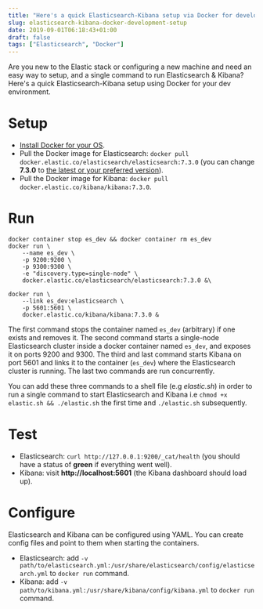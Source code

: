 ```yaml
---
title: "Here's a quick Elasticsearch-Kibana setup via Docker for development"
slug: elasticsearch-kibana-docker-development-setup
date: 2019-09-01T06:18:43+01:00
draft: false
tags: ["Elasticsearch", "Docker"]
---
```


Are you new to the Elastic stack or configuring a new machine and need an easy way to setup, and a single command to run Elasticsearch & Kibana? Here's a quick Elasticsearch-Kibana setup using Docker for your dev environment.

# Setup
- [Install Docker for your OS](https://docs.docker.com/install/).
- Pull the Docker image for Elasticsearch: `docker pull docker.elastic.co/elasticsearch/elasticsearch:7.3.0` (you can change __7.3.0__ to [the latest or your preferred version](https://www.docker.elastic.co/)).
- Pull the Docker image for Kibana: `docker pull docker.elastic.co/kibana/kibana:7.3.0`.

# Run
```shell
docker container stop es_dev && docker container rm es_dev
docker run \
    --name es_dev \
    -p 9200:9200 \
    -p 9300:9300 \
    -e "discovery.type=single-node" \
    docker.elastic.co/elasticsearch/elasticsearch:7.3.0 &\

docker run \
    --link es_dev:elasticsearch \
    -p 5601:5601 \
    docker.elastic.co/kibana/kibana:7.3.0 &
```

The first command stops the container named `es_dev` (arbitrary) if one exists and removes it. The second command starts a single-node Elasticsearch cluster inside a docker container named `es_dev`, and exposes it on ports 9200 and 9300. The third and last command starts Kibana on port 5601 and links it to the container (`es_dev`) where the Elasticsearch cluster is running. The last two commands are run concurrently.

You can add these three commands to a shell file (e.g _elastic.sh_) in order to run a single command to start Elasticsearch and Kibana i.e `chmod +x elastic.sh && ./elastic.sh` the first time and `./elastic.sh` subsequently.

# Test
- Elasticsearch: `curl http://127.0.0.1:9200/_cat/health` (you should have a status of __green__ if everything went well).
- Kibana: visit __http://localhost:5601__ (the Kibana dashboard should load up).

# Configure
Elasticsearch and Kibana can be configured using YAML. You can create config files and point to them when starting the containers.

- Elasticsearch: add `-v path/to/elasticsearch.yml:/usr/share/elasticsearch/config/elasticsearch.yml` to `docker run` command.
- Kibana: add `-v path/to/kibana.yml:/usr/share/kibana/config/kibana.yml` to `docker run` command.
